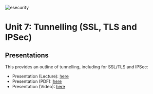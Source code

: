 ![esecurity](https://raw.githubusercontent.com/billbuchanan/esecurity/master/z_associated/esecurity_graphics.jpg)

#  Unit 7: Tunnelling (SSL, TLS and IPSec)

## Presentations
This provides an outline of tunnelling, including for SSL/TLS and IPSec:

* Presentation (Lecture): [here](https://youtu.be/fz4eO53kOIU)
* Presentation (PDF): [here](https://github.com/billbuchanan/esecurity/blob/master/unit07_tunnelling/lecture/unit07_tunnelling.pdf)
* Presentation (Video): [here](https://youtu.be/JA9zfKtVwwE)
